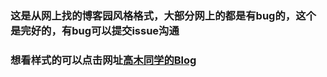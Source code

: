 ### 这是从网上找的博客园风格格式，大部分网上的都是有bug的，这个是完好的，有bug可以提交issue沟通

### 想看样式的可以点击网址[高木同学的Blog](https://www.cnblogs.com/mathblog#)
